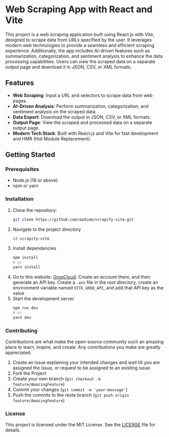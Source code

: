 # Web Scraping App with React and Vite

This project is a web scraping application built using React.js with Vite, designed to scrape data from URLs specified by the user. It leverages modern web technologies to provide a seamless and efficient scraping experience. Additionally, the app includes AI-driven features such as summarization, categorization, and sentiment analysis to enhance the data processing capabilities. Users can view the scraped data on a separate output page and download it in JSON, CSV, or XML formats.

## Features

- **Web Scraping**: Input a URL and selectors to scrape data from web pages.
- **AI-Driven Analysis**: Perform summarization, categorization, and sentiment analysis on the scraped data.
- **Data Export**: Download the output in JSON, CSV, or XML formats.
- **Output Page**: View the scraped and processed data on a separate output page.
- **Modern Tech Stack**: Built with React.js and Vite for fast development and HMR (Hot Module Replacement).

## Getting Started

### Prerequisites

- Node.js (18 or above)
- npm or yarn

### Installation

1. Clone the repository:
    ```bash
    git clone https://github.com/aadium/scrapify-vite.git
    ```
2. Navigate to the project directory
    ```bash
    cd scrapify-vite
    ```
3. Install dependencies
    ```bash
    npm install
    # or
    yarn install
    ```
4. Go to this website: [GroqCloud](https://console.groq.com/playground). Create an account there, and then generate an API key. Create a <code>.env</code> file in the root directory, create an environment variable named <code>VITE_GROQ_API</code>, and add that API key as the value
5. Start the development server
    ```bash
    npm run dev
    # or
    yarn dev
    ```

### Contributing
Contributions are what make the open-source community such an amazing place to learn, inspire, and create. Any contributions you make are greatly appreciated.
1. Create an issue explaining your intended changes and wait till you are assigned the issue, or request to be assigned to an existing issue.
2. Fork the Project
3. Create your own branch (<code>git checkout -b feature/AmazingFeature</code>)
4. Commit your changes (<code>git commit -m 'your-message'</code>)
5. Push the commits to the reote branch (<code>git push origin feature/AmazingFeature</code>)

### License
This project is licensed under the MIT License. See the [LICENSE](LICENSE) file for details.
